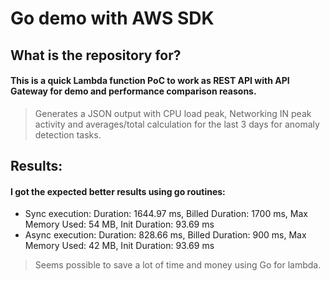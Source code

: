 # Go demo with AWS SDK

## What is the repository for?
#### This is a quick Lambda function PoC to work as REST API with API Gateway for demo and performance comparison reasons.

> Generates a JSON output with CPU load peak, Networking IN peak activity and averages/total calculation for the last 3 days for anomaly detection tasks. 

## Results:
#### I got the expected better results using go routines:
- Sync execution: Duration: 1644.97 ms, Billed Duration: 1700 ms, Max Memory Used: 54 MB, Init Duration: 93.69 ms
- Async execution: Duration: 828.66 ms, Billed Duration: 900 ms, Max Memory Used: 42 MB, Init Duration: 93.69 ms

> Seems possible to save a lot of time and money using Go for lambda. 